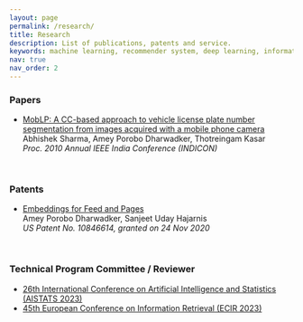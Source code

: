 ```yaml
---
layout: page
permalink: /research/
title: Research
description: List of publications, patents and service.
keywords: machine learning, recommender system, deep learning, information retrieval, scene text recognition, embeddings, artificial intelligence
nav: true
nav_order: 2
---
```

<div class="publications">
<h3>Papers</h3>
<ul>
   <li>
     <a href='https://ieeexplore.ieee.org/abstract/document/5712593'>MobLP: A CC-based approach to vehicle license plate number segmentation from images acquired with a mobile phone camera</a><br>
    Abhishek Sharma, Amey Porobo Dharwadker, Thotreingam Kasar<br>
    <i>Proc. 2010 Annual IEEE India Conference (INDICON)</i>
  </li>
  <!-- <br>
  <li>
    <a href="https://scholar.google.com/citations?user=nPuXokoAAAAJ&hl=en">Mining Approximate Acyclic Schemes from Relations Abstract</a><br>
    Batya Kenig, Pranay Mundra, Guna Prasaad, Babak Salimi, Dan Suciu<br>
    <i>Proc. SIGMOD 2020</i>
  </li> -->
</ul>
<br>
  <h3>Patents</h3>
<ul>
  <li>
  <a href="https://patents.google.com/patent/US10846614B2/">Embeddings for Feed and Pages</a><br>
    Amey Porobo Dharwadker, Sanjeet Uday Hajarnis <br>
  <i>US Patent No. 10846614, granted on 24 Nov 2020</i>
  </li>
</ul>
<br>
  <h3>Technical Program Committee / Reviewer</h3>
<ul>
  <li><a href="https://aistats.org/aistats2023/">26th International Conference on Artificial Intelligence and Statistics (AISTATS 2023)</a></li>
  <li><a href="https://ecir2023.org/">45th European Conference on Information Retrieval (ECIR 2023)</a></li>
</ul>
</div>